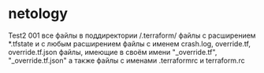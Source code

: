 # netology
Test2
001
все файлы в поддиректории /.terraform/ файлы с расширением *.tfstate и с любым расширением файлы с именем crash.log, override.tf, override.tf.json файлы, имеющие в своём имени "_override.tf", "_override.tf.json" а также файлы с именами .terraformrc и terraform.rc
